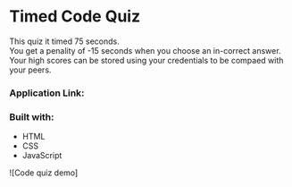 # Timed Code Quiz

This quiz it timed 75 seconds.
<br>You get a penality of -15 seconds when you choose an in-correct answer.
<br>Your high scores can be stored using your credentials to be compaed with your peers.

<h3>Application Link:</h3>



<h3>Built with:</h3>
<ul>
<li>HTML</li>
<li>CSS</li>
<li>JavaScript</li>
</ul>

![Code quiz demo]
